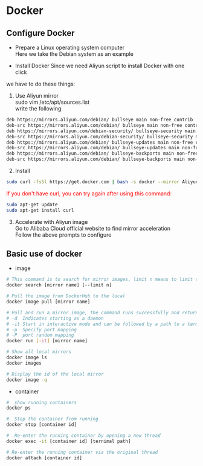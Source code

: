 # Docker

## Configure Docker

* Prepare a Linux operating system computer  
Here we take the Debian system as an example

* Install Docker
Since we need Aliyun script to install Docker with one click  

we have to do these things: 
1) Use Aliyun mirror  
sudo vim /etc/apt/sources.list  
write the following
```bash
deb https://mirrors.aliyun.com/debian/ bullseye main non-free contrib
deb-src https://mirrors.aliyun.com/debian/ bullseye main non-free contrib
deb https://mirrors.aliyun.com/debian-security/ bullseye-security main
deb-src https://mirrors.aliyun.com/debian-security/ bullseye-security main
deb https://mirrors.aliyun.com/debian/ bullseye-updates main non-free contrib
deb-src https://mirrors.aliyun.com/debian/ bullseye-updates main non-free contrib
deb https://mirrors.aliyun.com/debian/ bullseye-backports main non-free contrib
deb-src https://mirrors.aliyun.com/debian/ bullseye-backports main non-free contrib
```

2) Install
```sh
sudo curl -fsSl https://get.docker.com | bash -s docker --mirror Aliyun
```

<font color='red'>If you don't have curl, you can try again after using this command:</font>
```sh
sudo apt-get update
sudo apt-get install curl
```

3) Accelerate with Aliyun image  
Go to Alibaba Cloud official website to find mirror acceleration  
Follow the above prompts to configure

## Basic use of docker  
* image
```sh
# This command is to search for mirror images, limit n means to limit the number of searched images to n
docker search [mirror name] [--limit n]

# Pull the image from DockerHub to the local
docker image pull [mirror name]

# Pull and run a mirror image, the command runs successfully and returns the container number
# -d  Indicates starting as a daemon
# -it Start in interactive mode and can be followed by a path to a terminal as an argument
# -p  Specify port mapping
# -P  port random mapping
docker run [-it] [mirror name]

# Show all local mirrors
docker image ls
docker images

# Display the id of the local mirror
docker image -q
```

* container
```sh
#  show running containers
docker ps

#  Stop the container from running
docker stop [container id]

#  Re-enter the running container by opening a new thread
docker exec -it [container id] [ternimal path]

# Re-enter the running container via the original thread
docker attach [container id]
```


